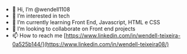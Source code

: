 - 👋 Hi, I’m @wendell1108
- 👀 I’m interested in tech
- 🌱 I’m currently learning Front End, Javascript, HTML e CSS
- 💞️ I’m looking to collaborate on Front end projects 
- 📫 How to reach me [https://www.linkedin.com/in/wendell-teixeira-0a525b144/](https://www.linkedin.com/in/wendell-teixeira08/)

<!---
wendell1108/wendell1108 is a ✨ special ✨ repository because its `README.md` (this file) appears on your GitHub profile.
You can click the Preview link to take a look at your changes.
--->
